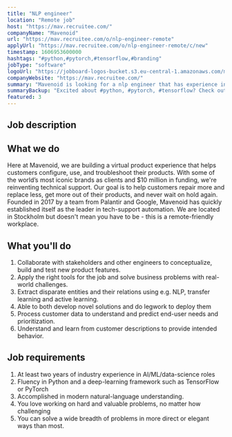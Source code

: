 ```yaml
---
title: "NLP engineer"
location: "Remote job"
host: "https://mav.recruitee.com/"
companyName: "Mavenoid"
url: "https://mav.recruitee.com/o/nlp-engineer-remote"
applyUrl: "https://mav.recruitee.com/o/nlp-engineer-remote/c/new"
timestamp: 1606953600000
hashtags: "#python,#pytorch,#tensorflow,#branding"
jobType: "software"
logoUrl: "https://jobboard-logos-bucket.s3.eu-central-1.amazonaws.com/mavenoid"
companyWebsite: "https://mav.recruitee.com/"
summary: "Mavenoid is looking for a nlp engineer that has experience in: #python, #pytorch, #tensorflow."
summaryBackup: "Excited about #python, #pytorch, #tensorflow? Check out this job post!"
featured: 3
---
```


## Job description

## What we do

Here at Mavenoid, we are building a virtual product experience that helps customers configure, use, and troubleshoot their products. With some of the world’s most iconic brands as clients and $10 million in funding, we're reinventing technical support. Our goal is to help customers repair more and replace less, get more out of their products, and never wait on hold again. Founded in 2017 by a team from Palantir and Google, Mavenoid has quickly established itself as the leader in tech-support automation. We are located in Stockholm but doesn't mean you have to be - this is a remote-friendly workplace.

## What you'll do

1.  Collaborate with stakeholders and other engineers to conceptualize, build and test new product features.
2.  Apply the right tools for the job and solve business problems with real-world challenges.
3.  Extract disparate entities and their relations using e.g. NLP, transfer learning and active learning.
4.  Able to both develop novel solutions and do legwork to deploy them
5.  Process customer data to understand and predict end-user needs and prioritization.
6.  Understand and learn from customer descriptions to provide intended behavior.

## Job requirements

1.  At least two years of industry experience in AI/ML/data-science roles
2.  Fluency in Python and a deep-learning framework such as TensorFlow or PyTorch
3.  Accomplished in modern natural-language understanding.
4.  You love working on hard and valuable problems, no matter how challenging
5.  You can solve a wide breadth of problems in more direct or elegant ways than most.
